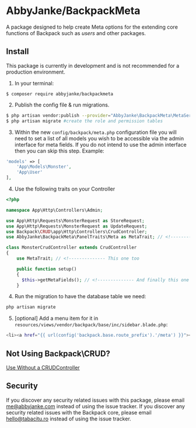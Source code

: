 # AbbyJanke/BackpackMeta

A package designed to help create Meta options for the extending core functions of Backpack such as _users_ and other packages.

## Install

This package is currently in development and is not recommended for a production environment.

1. In your terminal:
```
$ composer require abbyjanke/backpackmeta
```

2. Publish the config file & run migrations.
```bash
$ php artisan vendor:publish --provider="AbbyJanke\BackpackMeta\MetaServiceProvider" #publish config files and migrations
$ php artisan migrate #create the role and permission tables
```

3. Within the new `config/backpack/meta.php` configuration file you will need to set a list of all models you wish to be accessible via the admin interface for meta fields.
If you do not intend to use the admin interface then you can skip this step. Example:
```php
'models' => [
    'App\Models\Monster',
    'App\User'
],
```

4. Use the following traits on your Controller
```php
<?php

namespace App\Http\Controllers\Admin;

use App\Http\Requests\MonsterRequest as StoreRequest;
use App\Http\Requests\MonsterRequest as UpdateRequest;
use Backpack\CRUD\app\Http\Controllers\CrudController;
use AbbyJanke\BackpackMeta\PanelTraits\Meta as MetaTrait; // <!-------------- This One

class MonsterCrudController extends CrudController
{
    use MetaTrait; // <!-------------- This one too

    public function setup()
    {
      $this->getMetaFields(); // <!-------------- And finally this one
    }
```

4. Run the migration to have the database table we need:
```bash
php artisan migrate
```

5. [optional] Add a menu item for it in `resources/views/vendor/backpack/base/inc/sidebar.blade.php`:
```bash
<li><a href="{{ url(config('backpack.base.route_prefix').'/meta') }}"><i class="fa fa-plus-square"></i> <span>Meta Options</span></a></li>
```

## Not Using Backpack\CRUD?

[Use Without a CRUDController](https://github.com/AbbyJanke/BackpackMeta/wiki/Using-Meta-Options-Without-CRUD)

## Security

If you discover any security related issues with this package, please email me@abbyjanke.com instead of using the issue tracker.
If you discover any security related issues with the Backpack core, please email hello@tabacitu.ro instead of using the issue tracker.
